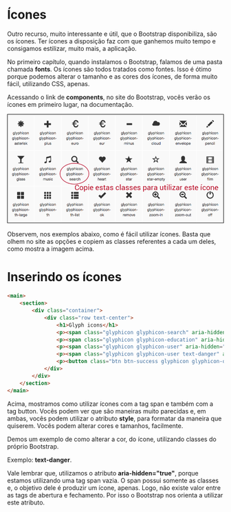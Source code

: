 # Ícones

Outro recurso, muito interessante e útil, que o Bootstrap disponibiliza, são os ícones. 
Ter ícones a disposição faz com que ganhemos muito tempo e consigamos estilizar, muito mais, a aplicação.

No primeiro capítulo, quando instalamos o Bootstrap, falamos de uma pasta chamada **fonts**. Os ícones são todos tratados como fontes. Isso é ótimo porque podemos alterar o tamanho e as cores dos ícones, de forma muito fácil, utilizando CSS, apenas.

Acessando o link de **components**, no site do Bootstrap, vocês verão os ícones em primeiro lugar, na documentação.

![bootstrap_icons](./images/bootstrap_icons.png "bootstrap_icons")

Observem, nos exemplos abaixo, como é fácil utilizar ícones. 
Basta que olhem no site as opções e copiem as classes referentes a cada um deles, como mostra a imagem acima.

# Inserindo os ícones

```html
<main>
    <section>
        <div class="container">
            <div class="row text-center">
                <h1>Glyph icons</h1>
                <p><span class="glyphicon glyphicon-search" aria-hidden="true"></span></p>
                <p><span class="glyphicon glyphicon-education" aria-hidden="true" style="font-size: 40px;"></span></p>
                <p><span class="glyphicon glyphicon-user" aria-hidden="true" style="font-size: 40px; color: blue;"></span></p>
                <p><span class="glyphicon glyphicon-user text-danger" aria-hidden="true" style="font-size: 40px;"></span></p>
                <p><button class="btn btn-success glyphicon glyphicon-ok " aria-hidden="true" style="font-size: 40px;"></button></p>
            </div>
        </div>
    </section>
</main>
```

Acima, mostramos como utilizar ícones com a tag span e também com a tag button. Vocês podem ver que são maneiras muito parecidas e, em ambas, vocês podem utilizar o atributo **style**, para formatar da maneira que quiserem. 
Vocês podem alterar cores e tamanhos, facilmente.

Demos um exemplo de como alterar a cor, do ícone, utilizando classes do próprio Bootstrap. 

Exemplo: **text-danger**.

Vale lembrar que, utilizamos o atributo **aria-hidden="true"**, porque estamos utilizando uma tag span vazia. 
O span possui somente as classes e, o objetivo dele é produzir um ícone, apenas. Logo, não existe valor entre as tags de abertura e fechamento. Por isso o Bootstrap nos orienta a utilizar este atributo.